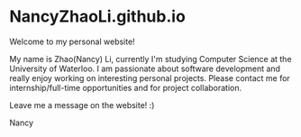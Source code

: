 # NancyZhaoLi.github.io

Welcome to my personal website!

My name is Zhao(Nancy) Li, currently I'm studying Computer Science at the University of Waterloo.
I am passionate about software development and really enjoy working on interesting personal projects.
Please contact me for internship/full-time opportunities and for project collaboration. 


Leave me a message on the website! :)

Nancy
